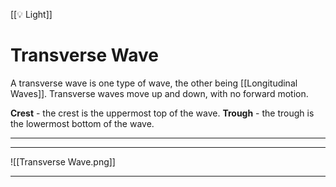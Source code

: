[[💡 Light]]
# Transverse Wave
A transverse wave is one type of wave, the other being [[Longitudinal Waves]]. Transverse waves move up and down, with no forward motion. 

**Crest** - the crest is the uppermost top of the wave.
**Trough** - the trough is the lowermost bottom of the wave.
****

****
![[Transverse Wave.png]]
****